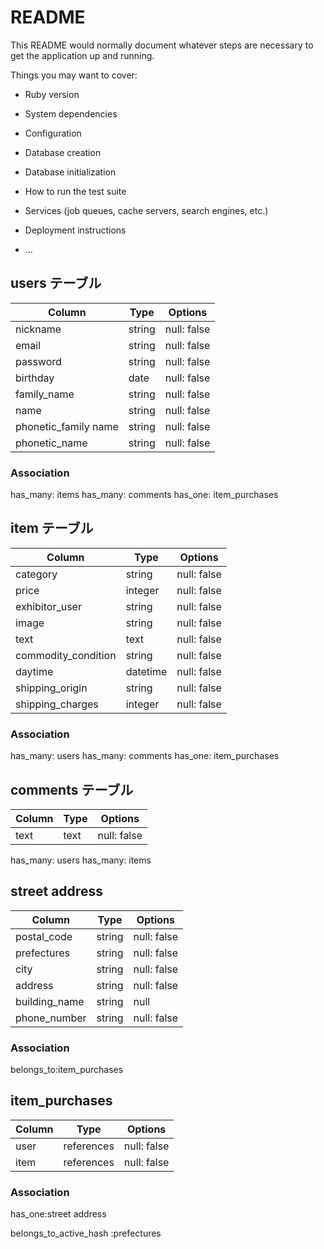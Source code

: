 # README

This README would normally document whatever steps are necessary to get the
application up and running.

Things you may want to cover:

* Ruby version

* System dependencies

* Configuration

* Database creation

* Database initialization

* How to run the test suite

* Services (job queues, cache servers, search engines, etc.)

* Deployment instructions

* ...
## users テーブル
| Column   | Type   | Options     |
| -------- | ------ | ----------- |
| nickname | string | null: false |
| email    | string | null: false |
| password | string | null: false |
| birthday | date   | null: false |
| family_name | string | null: false |
| name     | string | null: false |
| phonetic_family name | string | null: false |
| phonetic_name | string | null: false |

### Association
has_many: items
has_many: comments
has_one: item_purchases

## item テーブル
| Column | Type   | Options     |
| -------- | ------ | ----------- |
|category             | string | null: false |
|price                | integer| null: false |
| exhibitor_user      | string | null: false |
| image               | string | null: false |
| text                | text   | null: false |
| commodity_condition | string | null: false |
| daytime             | datetime | null: false |
| shipping_origin     | string | null: false |
| shipping_charges    | integer | null: false |

### Association
has_many: users
has_many: comments
has_one: item_purchases

## comments テーブル
| Column | Type   | Options     |
| --------| ------ | ----------- |
| text     | text      | null: false |

has_many: users
has_many: items

## street address
| Column | Type   | Options     |
| --------| ------ | ----------- |
| postal_code      | string | null: false |
| prefectures | string | null: false |
| city             | string | null: false |
| address          | string | null: false |
| building_name    | string | null |
| phone_number     | string | null: false |
### Association
belongs_to:item_purchases

## item_purchases
| Column | Type   | Options     |
| --------| ------ | ----------- |
| user     | references| null: false |
| item     | references| null: false |
### Association
has_one:street address

belongs_to_active_hash :prefectures


